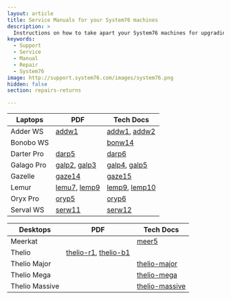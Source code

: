 ```yaml
---
layout: article
title: Service Manuals for your System76 machines
description: >
  Instructions on how to take apart your System76 machines for upgrading or repairs.
keywords:
  - Support
  - Service
  - Manual
  - Repair
  - System76
image: http://support.system76.com/images/system76.png
hidden: false
section: repairs-returns

---
```


| Laptops      | PDF | Tech Docs |
| -------------| ----| ----------|
| Adder WS     | [addw1](https://github.com/system76/docs/blob/gh-pages/service-manuals/pdfs/Adder/addw1-service-manual.pdf) | [addw1](https://tech-docs.system76.com/models/addw1/repairs.html), [addw2](https://tech-docs.system76.com/models/addw2/repairs.html)
| Bonobo WS    |     | [bonw14](https://tech-docs.system76.com/models/bonw14/repairs.html)
| Darter Pro   | [darp5](https://github.com/system76/docs/blob/gh-pages/service-manuals/pdfs/Darter/darp5-service-manual.pdf) | [darp6](https://tech-docs.system76.com/models/darp6/repairs.html)
| Galago Pro   | [galp2](https://github.com/system76/docs/blob/gh-pages/service-manuals/pdfs/Galago/galp2-service-manual.pdf), [galp3](https://github.com/system76/docs/blob/gh-pages/service-manuals/pdfs/Galago/galp3-service-manual.pdf) | [galp4](https://tech-docs.system76.com/models/galp4/repairs.html), [galp5](https://tech-docs.system76.com/models/galp5/repairs.html)
| Gazelle      | [gaze14](https://github.com/system76/docs/blob/gh-pages/service-manuals/pdfs/Gazelle/gaze14-service-manual.pdf) | [gaze15](https://tech-docs.system76.com/models/gaze15/repairs.html)
| Lemur        | [lemu7](https://github.com/system76/docs/blob/gh-pages/service-manuals/pdfs/Lemur/lemu7-service-manual.pdf), [lemp9](https://github.com/system76/docs/blob/gh-pages/service-manuals/pdfs/Lemur/lemp9-service-manual.pdf) | [lemp9](https://tech-docs.system76.com/models/lemp9/repairs.html), [lemp10](https://tech-docs.system76.com/models/lemp10/repairs.html)
| Oryx Pro     | [oryp5](https://github.com/system76/docs/blob/gh-pages/service-manuals/pdfs/Oryx/oryp5-service-manual.pdf)  | [oryp6](https://tech-docs.system76.com/models/oryp6/repairs.html)
| Serval WS    | [serw11](https://github.com/system76/docs/blob/gh-pages/service-manuals/pdfs/Serval/serw11-service-manual.pdf) | [serw12](https://tech-docs.system76.com/models/serw12/repairs.html)

| Desktops       | PDF | Tech Docs |
| ---------------| ----| ----------|
| Meerkat        |   | [meer5](https://tech-docs.system76.com/models/meer5/repairs.html)
| Thelio         | [thelio-r1](https://github.com/system76/docs/blob/gh-pages/service-manuals/pdfs/Thelio/R1/thelio-r1-service-manual.pdf), [thelio-b1](https://github.com/system76/docs/blob/gh-pages/service-manuals/pdfs/Thelio/B1/thelio-b1-service-manual.pdf) | 
| Thelio Major   |   | [thelio-major](https://tech-docs.system76.com/models/thelio-major-intel-and-amd/repairs.html)
| Thelio Mega    |   | [thelio-mega](https://tech-docs.system76.com/models/thelio-mega-r1.0/repairs.html) 
| Thelio Massive | | [thelio-massive](https://tech-docs.system76.com/models/thelio-massive-b1.2/repairs.html)
